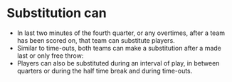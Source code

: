 # Substitution can
- In last two minutes of the fourth quarter, or any overtimes, after a team has been scored on, that team can substitute players.
- Similar to time-outs, both teams can make a substitution after a made last or only free throw:
- Players can also be substituted during an interval of play, in between quarters or during the half time break and during time-outs. 

